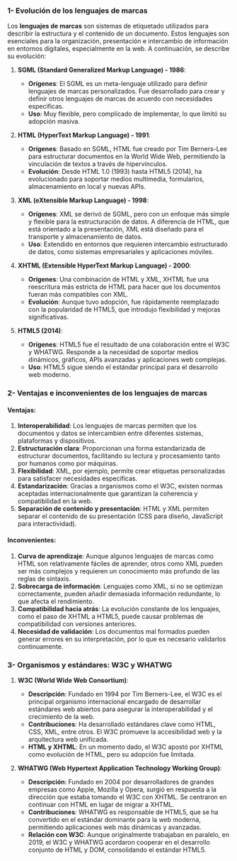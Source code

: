 ### 1- **Evolución de los lenguajes de marcas**

Los **lenguajes de marcas** son sistemas de etiquetado utilizados para describir la estructura y el contenido de un documento. Estos lenguajes son esenciales para la organización, presentación e intercambio de información en entornos digitales, especialmente en la web. A continuación, se describe su evolución:

1. **SGML (Standard Generalized Markup Language) - 1986**:
   - **Orígenes**: El SGML es un meta-lenguaje utilizado para definir lenguajes de marcas personalizados. Fue desarrollado para crear y definir otros lenguajes de marcas de acuerdo con necesidades específicas.
   - **Uso**: Muy flexible, pero complicado de implementar, lo que limitó su adopción masiva.
   
2. **HTML (HyperText Markup Language) - 1991**:
   - **Orígenes**: Basado en SGML, HTML fue creado por Tim Berners-Lee para estructurar documentos en la World Wide Web, permitiendo la vinculación de textos a través de hipervínculos.
   - **Evolución**: Desde HTML 1.0 (1993) hasta HTML5 (2014), ha evolucionado para soportar medios multimedia, formularios, almacenamiento en local y nuevas APIs.
   
3. **XML (eXtensible Markup Language) - 1998**:
   - **Orígenes**: XML se derivó de SGML, pero con un enfoque más simple y flexible para la estructuración de datos. A diferencia de HTML, que está orientado a la presentación, XML está diseñado para el transporte y almacenamiento de datos.
   - **Uso**: Extendido en entornos que requieren intercambio estructurado de datos, como sistemas empresariales y aplicaciones móviles.
   
4. **XHTML (Extensible HyperText Markup Language) - 2000**:
   - **Orígenes**: Una combinación de HTML y XML, XHTML fue una reescritura más estricta de HTML para hacer que los documentos fueran más compatibles con XML.
   - **Evolución**: Aunque tuvo adopción, fue rápidamente reemplazado con la popularidad de HTML5, que introdujo flexibilidad y mejoras significativas.

5. **HTML5 (2014)**:
   - **Orígenes**: HTML5 fue el resultado de una colaboración entre el W3C y WHATWG. Responde a la necesidad de soportar medios dinámicos, gráficos, APIs avanzadas y aplicaciones web complejas.
   - **Uso**: HTML5 sigue siendo el estándar principal para el desarrollo web moderno.

### 2- **Ventajas e inconvenientes de los lenguajes de marcas**

#### **Ventajas**:
1. **Interoperabilidad**: Los lenguajes de marcas permiten que los documentos y datos se intercambien entre diferentes sistemas, plataformas y dispositivos.
2. **Estructuración clara**: Proporcionan una forma estandarizada de estructurar documentos, facilitando su lectura y procesamiento tanto por humanos como por máquinas.
3. **Flexibilidad**: XML, por ejemplo, permite crear etiquetas personalizadas para satisfacer necesidades específicas.
4. **Estandarización**: Gracias a organismos como el W3C, existen normas aceptadas internacionalmente que garantizan la coherencia y compatibilidad en la web.
5. **Separación de contenido y presentación**: HTML y XML permiten separar el contenido de su presentación (CSS para diseño, JavaScript para interactividad).

#### **Inconvenientes**:
1. **Curva de aprendizaje**: Aunque algunos lenguajes de marcas como HTML son relativamente fáciles de aprender, otros como XML pueden ser más complejos y requieren un conocimiento más profundo de las reglas de sintaxis.
2. **Sobrecarga de información**: Lenguajes como XML, si no se optimizan correctamente, pueden añadir demasiada información redundante, lo que afecta el rendimiento.
3. **Compatibilidad hacia atrás**: La evolución constante de los lenguajes, como el paso de XHTML a HTML5, puede causar problemas de compatibilidad con versiones anteriores.
4. **Necesidad de validación**: Los documentos mal formados pueden generar errores en su interpretación, por lo que es necesario validarlos continuamente.

### 3- **Organismos y estándares: W3C y WHATWG**

1. **W3C (World Wide Web Consortium)**:
   - **Descripción**: Fundado en 1994 por Tim Berners-Lee, el W3C es el principal organismo internacional encargado de desarrollar estándares web abiertos para asegurar la interoperabilidad y el crecimiento de la web.
   - **Contribuciones**: Ha desarrollado estándares clave como HTML, CSS, XML, entre otros. El W3C promueve la accesibilidad web y la arquitectura web unificada.
   - **HTML y XHTML**: En un momento dado, el W3C apostó por XHTML como evolución de HTML, pero su adopción fue limitada.

2. **WHATWG (Web Hypertext Application Technology Working Group)**:
   - **Descripción**: Fundado en 2004 por desarrolladores de grandes empresas como Apple, Mozilla y Opera, surgió en respuesta a la dirección que estaba tomando el W3C con XHTML. Se centraron en continuar con HTML en lugar de migrar a XHTML.
   - **Contribuciones**: WHATWG es responsable de HTML5, que se ha convertido en el estándar dominante para la web moderna, permitiendo aplicaciones web más dinámicas y avanzadas.
   - **Relación con W3C**: Aunque originalmente trabajaban en paralelo, en 2019, el W3C y WHATWG acordaron cooperar en el desarrollo conjunto de HTML y DOM, consolidando el estándar HTML5.
